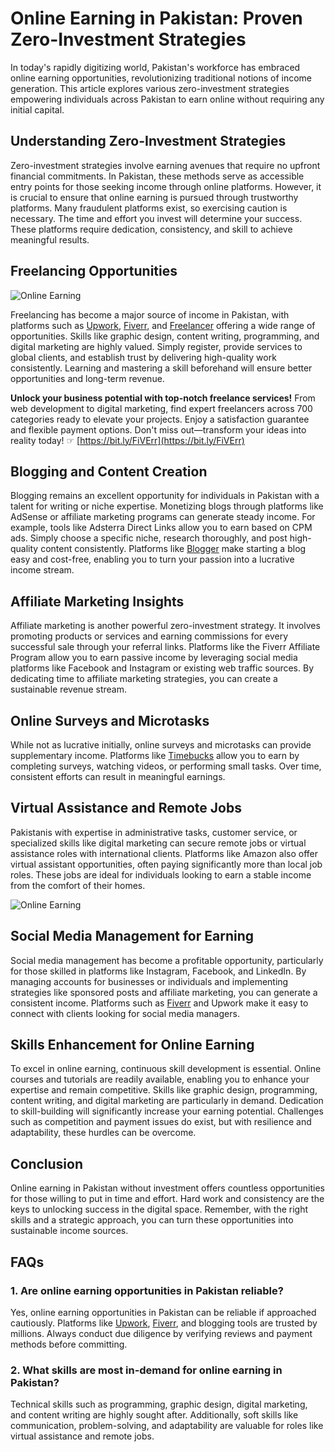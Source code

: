 # Online Earning in Pakistan: Proven Zero-Investment Strategies

In today's rapidly digitizing world, Pakistan's workforce has embraced online earning opportunities, revolutionizing traditional notions of income generation. This article explores various zero-investment strategies empowering individuals across Pakistan to earn online without requiring any initial capital.

## Understanding Zero-Investment Strategies

Zero-investment strategies involve earning avenues that require no upfront financial commitments. In Pakistan, these methods serve as accessible entry points for those seeking income through online platforms. However, it is crucial to ensure that online earning is pursued through trustworthy platforms. Many fraudulent platforms exist, so exercising caution is necessary. The time and effort you invest will determine your success. These platforms require dedication, consistency, and skill to achieve meaningful results.

## Freelancing Opportunities

![Online Earning](https://images.pexels.com/photos/3184357/pexels-photo-3184357.jpeg?auto=compress&cs=tinysrgb&w=1260&h=750&dpr=1)

Freelancing has become a major source of income in Pakistan, with platforms such as [Upwork](https://www.upwork.com/), [Fiverr](https://bit.ly/FiVErr), and [Freelancer](https://www.freelancer.com/) offering a wide range of opportunities. Skills like graphic design, content writing, programming, and digital marketing are highly valued. Simply register, provide services to global clients, and establish trust by delivering high-quality work consistently. Learning and mastering a skill beforehand will ensure better opportunities and long-term revenue.

**Unlock your business potential with top-notch freelance services!** From web development to digital marketing, find expert freelancers across 700 categories ready to elevate your projects. Enjoy a satisfaction guarantee and flexible payment options. Don't miss out—transform your ideas into reality today! ☞ [https://bit.ly/FiVErr](https://bit.ly/FiVErr)

## Blogging and Content Creation

Blogging remains an excellent opportunity for individuals in Pakistan with a talent for writing or niche expertise. Monetizing blogs through platforms like AdSense or affiliate marketing programs can generate steady income. For example, tools like Adsterra Direct Links allow you to earn based on CPM ads. Simply choose a specific niche, research thoroughly, and post high-quality content consistently. Platforms like [Blogger](https://www.blogger.com/) make starting a blog easy and cost-free, enabling you to turn your passion into a lucrative income stream.

## Affiliate Marketing Insights

Affiliate marketing is another powerful zero-investment strategy. It involves promoting products or services and earning commissions for every successful sale through your referral links. Platforms like the Fiverr Affiliate Program allow you to earn passive income by leveraging social media platforms like Facebook and Instagram or existing web traffic sources. By dedicating time to affiliate marketing strategies, you can create a sustainable revenue stream.

## Online Surveys and Microtasks

While not as lucrative initially, online surveys and microtasks can provide supplementary income. Platforms like [Timebucks](https://timebucks.com/?refID=223323019) allow you to earn by completing surveys, watching videos, or performing small tasks. Over time, consistent efforts can result in meaningful earnings.

## Virtual Assistance and Remote Jobs

Pakistanis with expertise in administrative tasks, customer service, or specialized skills like digital marketing can secure remote jobs or virtual assistance roles with international clients. Platforms like Amazon also offer virtual assistant opportunities, often paying significantly more than local job roles. These jobs are ideal for individuals looking to earn a stable income from the comfort of their homes.

![Online Earning](https://images.pexels.com/photos/177598/pexels-photo-177598.jpeg?auto=compress&cs=tinysrgb&w=1260&h=750&dpr=1)

## Social Media Management for Earning

Social media management has become a profitable opportunity, particularly for those skilled in platforms like Instagram, Facebook, and LinkedIn. By managing accounts for businesses or individuals and implementing strategies like sponsored posts and affiliate marketing, you can generate a consistent income. Platforms such as [Fiverr](https://bit.ly/FiVErr) and Upwork make it easy to connect with clients looking for social media managers.

## Skills Enhancement for Online Earning

To excel in online earning, continuous skill development is essential. Online courses and tutorials are readily available, enabling you to enhance your expertise and remain competitive. Skills like graphic design, programming, content writing, and digital marketing are particularly in demand. Dedication to skill-building will significantly increase your earning potential. Challenges such as competition and payment issues do exist, but with resilience and adaptability, these hurdles can be overcome.

## Conclusion

Online earning in Pakistan without investment offers countless opportunities for those willing to put in time and effort. Hard work and consistency are the keys to unlocking success in the digital space. Remember, with the right skills and a strategic approach, you can turn these opportunities into sustainable income sources.

## FAQs

### 1. Are online earning opportunities in Pakistan reliable?

Yes, online earning opportunities in Pakistan can be reliable if approached cautiously. Platforms like [Upwork](https://www.upwork.com/), [Fiverr](https://bit.ly/FiVErr), and blogging tools are trusted by millions. Always conduct due diligence by verifying reviews and payment methods before committing.

### 2. What skills are most in-demand for online earning in Pakistan?

Technical skills such as programming, graphic design, digital marketing, and content writing are highly sought after. Additionally, soft skills like communication, problem-solving, and adaptability are valuable for roles like virtual assistance and remote jobs.
